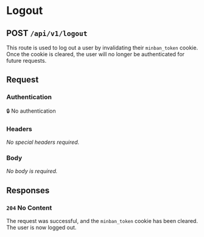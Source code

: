 # Logout

<h2><span class="color-post">POST</spam> <code>/api/v1/logout</code></h2>

This route is used to log out a user by invalidating their `minban_token` cookie. Once the cookie is cleared, the user will no longer be authenticated for future requests.

## Request

### Authentication
🔒 No authentication

### Headers
_No special headers required._

### Body
_No body is required._

## Responses

### `204` No Content

The request was successful, and the `minban_token` cookie has been cleared. The user is now logged out.